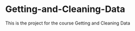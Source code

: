 Getting-and-Cleaning-Data
=========================

This is the project for the course Getting and Cleaning Data
